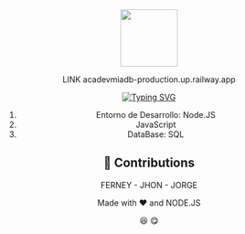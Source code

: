 
<div align="center" >

<img src=https://sena.edu.co/Style%20Library/alayout/images/logoSena.png height=100px>

</img>

</div>
<div align="center">

LINK
acadevmiadb-production.up.railway.app



<div align="center">

<a href="https://git.io/typing-svg"><img src="https://readme-typing-svg.demolab.com?font=Alegreya&weight=600&size=30&pause=2000&color=31AC44&center=true&multiline=true&width=435&lines=Acadevmia+proyect+-+rest+api" alt="Typing SVG" /></a>
</div>

<ol>
  <li>Entorno de Desarrollo: Node.JS</li>
  <li>JavaScript</li>
  <li>DataBase: SQL</li>
</ol>


## 🤗 Contributions

FERNEY - JHON - JORGE 

Made with ❤️ and NODE.JS

:laughing: :yum:
